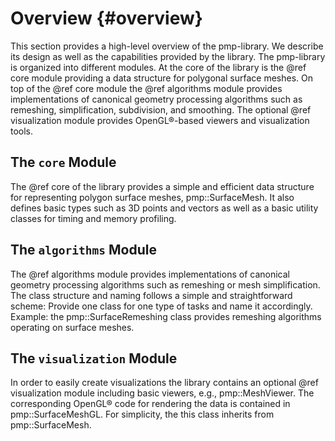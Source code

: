 # Overview {#overview}

This section provides a high-level overview of the pmp-library. We describe its
design as well as the capabilities provided by the library. The pmp-library is
organized into different modules. At the core of the library is the @ref core
module providing a data structure for polygonal surface meshes. On top of the
@ref core module the @ref algorithms module provides implementations of
canonical geometry processing algorithms such as remeshing, simplification,
subdivision, and smoothing. The optional @ref visualization module
provides OpenGL&reg;-based viewers and visualization tools.

## The `core` Module

The @ref core of the library provides a simple and efficient data structure for
representing polygon surface meshes, pmp::SurfaceMesh. It also defines basic
types such as 3D points and vectors as well as a basic utility classes for
timing and memory profiling.

## The `algorithms` Module

The @ref algorithms module provides implementations of canonical geometry
processing algorithms such as remeshing or mesh simplification. The class
structure and naming follows a simple and straightforward scheme: Provide one
class for one type of tasks and name it accordingly. Example: the
pmp::SurfaceRemeshing class provides remeshing algorithms operating on surface
meshes.

## The `visualization` Module

In order to easily create visualizations the library contains an optional @ref
visualization module including basic viewers, e.g., pmp::MeshViewer. The
corresponding OpenGL&reg; code for rendering the data is contained in
pmp::SurfaceMeshGL. For simplicity, the this class inherits from
pmp::SurfaceMesh.
